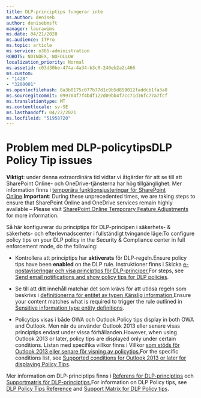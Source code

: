 ```yaml
---
title: DLP-principtips fungerar inte
ms.author: deniseb
author: denisebmsft
manager: laurawims
ms.date: 04/21/2020
ms.audience: ITPro
ms.topic: article
ms.service: o365-administration
ROBOTS: NOINDEX, NOFOLLOW
localization_priority: Normal
ms.assetid: c03d30be-474a-4a34-b3c0-240eb2a2c466
ms.custom:
- "1428"
- "3200001"
ms.openlocfilehash: 8a3b8175c077b77d1c9b5d859012faddcb1fa3a0
ms.sourcegitcommit: 099704f7f4bdf122d09bb4f7cc71d36fc77a7fcf
ms.translationtype: MT
ms.contentlocale: sv-SE
ms.lasthandoff: 04/22/2021
ms.locfileid: "51958720"
---
```

# <a name="dlp-policy-tip-issues"></a><span data-ttu-id="fc8ba-102">Problem med DLP-policytips</span><span class="sxs-lookup"><span data-stu-id="fc8ba-102">DLP Policy Tip issues</span></span>

<span data-ttu-id="fc8ba-103">**Viktigt**: under denna extraordinära tid vidtar vi åtgärder för att se till att SharePoint Online- och OneDrive-tjänsterna har hög tillgänglighet. Mer information finns i [temporära funktionsjusteringar för SharePoint Online](https://aka.ms/ODSPAdjustments).</span><span class="sxs-lookup"><span data-stu-id="fc8ba-103">**Important**: During these unprecedented times, we are taking steps to ensure that SharePoint Online and OneDrive services remain highly available – Please visit [SharePoint Online Temporary Feature Adjustments](https://aka.ms/ODSPAdjustments) for more information.</span></span>

<span data-ttu-id="fc8ba-104">Så här konfigurerar du principtips för DLP-principen i säkerhets- & säkerhets- och efterlevnadscenter i fullständigt tvingande läge:</span><span class="sxs-lookup"><span data-stu-id="fc8ba-104">To configure policy tips on your DLP policy in the Security & Compliance center in full enforcement mode, do the following:</span></span>

- <span data-ttu-id="fc8ba-105">Kontrollera att principtips har **aktiverats** för DLP-regeln.</span><span class="sxs-lookup"><span data-stu-id="fc8ba-105">Ensure policy tips have been **enabled** on the DLP rule.</span></span> <span data-ttu-id="fc8ba-106">Instruktioner finns i Skicka [e-postaviseringar och visa principtips för DLP-principer.](https://docs.microsoft.com/microsoft-365/compliance/use-notifications-and-policy-tips)</span><span class="sxs-lookup"><span data-stu-id="fc8ba-106">For steps, see [Send email notifications and show policy tips for DLP policies](https://docs.microsoft.com/microsoft-365/compliance/use-notifications-and-policy-tips).</span></span>

- <span data-ttu-id="fc8ba-107">Se till att ditt innehåll matchar det som krävs för att utlösa regeln som beskrivs i [definitionerna för entitet av typen Känslig information.](https://docs.microsoft.com/microsoft-365/compliance/sensitive-information-type-entity-definitions)</span><span class="sxs-lookup"><span data-stu-id="fc8ba-107">Ensure your content matches what is required to trigger the rule outlined in [Sensitive information type entity definitions](https://docs.microsoft.com/microsoft-365/compliance/sensitive-information-type-entity-definitions).</span></span>

- <span data-ttu-id="fc8ba-108">Policytips visas i både OWA och Outlook.</span><span class="sxs-lookup"><span data-stu-id="fc8ba-108">Policy tips display in both OWA and Outlook.</span></span> <span data-ttu-id="fc8ba-109">Men när du använder Outlook 2013 eller senare visas principtips endast under vissa förhållanden.</span><span class="sxs-lookup"><span data-stu-id="fc8ba-109">However, when using Outlook 2013 or later, policy tips are displayed only under certain conditions.</span></span> <span data-ttu-id="fc8ba-110">Listan med specifika villkor finns i Villkor [som stöds för Outlook 2013 eller senare för visning av policytips.](https://docs.microsoft.com/microsoft-365/compliance/use-notifications-and-policy-tips)</span><span class="sxs-lookup"><span data-stu-id="fc8ba-110">For the specific conditions list, see [Supported conditions for Outlook 2013 or later for displaying Policy Tips](https://docs.microsoft.com/microsoft-365/compliance/use-notifications-and-policy-tips).</span></span>

<span data-ttu-id="fc8ba-111">Mer information om DLP-principtips finns i [Referens för DLP-principtips](https://docs.microsoft.com/microsoft-365/compliance/dlp-policy-tips-reference?view=o365-worldwide#support-matrix-for-dlp-policy-tips-across-microsoft-apps) och [Supportmatris för DLP-principtips.](https://docs.microsoft.com/microsoft-365/compliance/dlp-policy-tips-reference?view=o365-worldwide#support-matrix-for-dlp-policy-tips-across-microsoft-apps)</span><span class="sxs-lookup"><span data-stu-id="fc8ba-111">For information on DLP Policy tips, see [DLP Policy Tips Reference](https://docs.microsoft.com/microsoft-365/compliance/dlp-policy-tips-reference?view=o365-worldwide#support-matrix-for-dlp-policy-tips-across-microsoft-apps) and [Support Matrix for DLP Policy tips](https://docs.microsoft.com/microsoft-365/compliance/dlp-policy-tips-reference?view=o365-worldwide#support-matrix-for-dlp-policy-tips-across-microsoft-apps).</span></span>